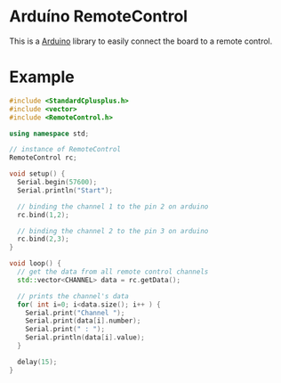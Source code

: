 Arduíno RemoteControl
=====================
This is a [Arduino](https://www.arduino.cc/) library to easily connect the board to a remote control.

Example
==============

```cpp
#include <StandardCplusplus.h>
#include <vector>
#include <RemoteControl.h>

using namespace std;

// instance of RemoteControl 
RemoteControl rc;

void setup() {
  Serial.begin(57600);
  Serial.println("Start");

  // binding the channel 1 to the pin 2 on arduino
  rc.bind(1,2);

  // binding the channel 2 to the pin 3 on arduino
  rc.bind(2,3);
}

void loop() {
  // get the data from all remote control channels
  std::vector<CHANNEL> data = rc.getData();

  // prints the channel's data
  for( int i=0; i<data.size(); i++ ) {
    Serial.print("Channel ");
    Serial.print(data[i].number);
    Serial.print(" : ");
    Serial.println(data[i].value);
  }

  delay(15);
}
```
